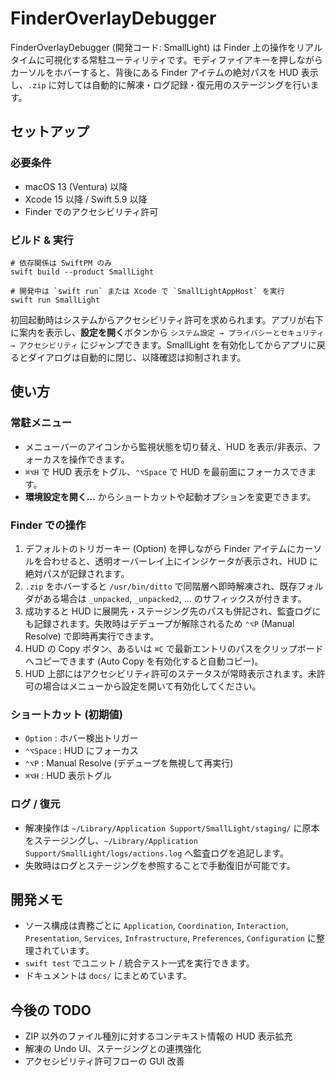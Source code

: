 # FinderOverlayDebugger

FinderOverlayDebugger (開発コード: SmallLight) は Finder 上の操作をリアルタイムに可視化する常駐ユーティリティです。モディファイアキーを押しながらカーソルをホバーすると、背後にある Finder アイテムの絶対パスを HUD 表示し、`.zip` に対しては自動的に解凍・ログ記録・復元用のステージングを行います。

## セットアップ

### 必要条件
- macOS 13 (Ventura) 以降
- Xcode 15 以降 / Swift 5.9 以降
- Finder でのアクセシビリティ許可

### ビルド & 実行
```
# 依存関係は SwiftPM のみ
swift build --product SmallLight

# 開発中は `swift run` または Xcode で `SmallLightAppHost` を実行
swift run SmallLight
```
初回起動時はシステムからアクセシビリティ許可を求められます。アプリが右下に案内を表示し、**設定を開く**ボタンから `システム設定 → プライバシーとセキュリティ → アクセシビリティ` にジャンプできます。SmallLight を有効化してからアプリに戻るとダイアログは自動的に閉じ、以降確認は抑制されます。

## 使い方

### 常駐メニュー
- メニューバーのアイコンから監視状態を切り替え、HUD を表示/非表示、フォーカスを操作できます。
- `⌘⌥H` で HUD 表示をトグル、`⌃⌥Space` で HUD を最前面にフォーカスできます。
- **環境設定を開く…** からショートカットや起動オプションを変更できます。

### Finder での操作
1. デフォルトのトリガーキー (Option) を押しながら Finder アイテムにカーソルを合わせると、透明オーバーレイ上にインジケータが表示され、HUD に絶対パスが記録されます。
2. `.zip` をホバーすると `/usr/bin/ditto` で同階層へ即時解凍され、既存フォルダがある場合は `_unpacked`, `_unpacked2`, ... のサフィックスが付きます。
3. 成功すると HUD に展開先・ステージング先のパスも併記され、監査ログにも記録されます。失敗時はデデュープが解除されるため `⌃⌥P` (Manual Resolve) で即時再実行できます。
4. HUD の Copy ボタン、あるいは `⌘C` で最新エントリのパスをクリップボードへコピーできます (Auto Copy を有効化すると自動コピー)。
5. HUD 上部にはアクセシビリティ許可のステータスが常時表示されます。未許可の場合はメニューから設定を開いて有効化してください。

### ショートカット (初期値)
- `Option` : ホバー検出トリガー
- `⌃⌥Space` : HUD にフォーカス
- `⌃⌥P` : Manual Resolve (デデュープを無視して再実行)
- `⌘⌥H` : HUD 表示トグル

### ログ / 復元
- 解凍操作は `~/Library/Application Support/SmallLight/staging/` に原本をステージングし、`~/Library/Application Support/SmallLight/logs/actions.log` へ監査ログを追記します。
- 失敗時はログとステージングを参照することで手動復旧が可能です。

## 開発メモ

- ソース構成は責務ごとに `Application`, `Coordination`, `Interaction`, `Presentation`, `Services`, `Infrastructure`, `Preferences`, `Configuration` に整理されています。
- `swift test` でユニット / 統合テスト一式を実行できます。
- ドキュメントは `docs/` にまとめています。

## 今後の TODO
- ZIP 以外のファイル種別に対するコンテキスト情報の HUD 表示拡充
- 解凍の Undo UI、ステージングとの連携強化
- アクセシビリティ許可フローの GUI 改善
